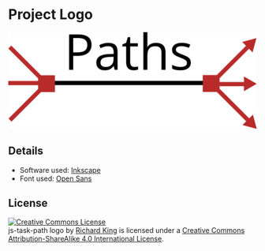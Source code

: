 # Project Logo

![logo](logo.png)

## Details

- Software used: [Inkscape](https://inkscape.org)
- Font used: [Open Sans](https://www.google.com/fonts/specimen/Open+Sans)

## License

<a rel="license" href="http://creativecommons.org/licenses/by-sa/4.0/"><img alt="Creative Commons License" style="border-width:0" src="https://i.creativecommons.org/l/by-sa/4.0/88x31.png" /></a><br /><span xmlns:dct="http://purl.org/dc/terms/" property="dct:title">js-task-path logo</span> by <a xmlns:cc="http://creativecommons.org/ns#" href="https://github.com/jsstd/js-task-paths" property="cc:attributionName" rel="cc:attributionURL">Richard King</a> is licensed under a <a rel="license" href="http://creativecommons.org/licenses/by-sa/4.0/">Creative Commons Attribution-ShareAlike 4.0 International License</a>.